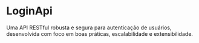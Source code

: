 # LoginApi
Uma API RESTful robusta e segura para autenticação de usuários, desenvolvida com foco em boas práticas, escalabilidade e extensibilidade.
